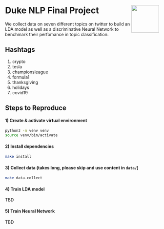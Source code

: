 # Duke NLP Final Project <img width=90 align="right" src="https://upload.wikimedia.org/wikipedia/commons/thumb/e/e6/Duke_University_logo.svg/1024px-Duke_University_logo.svg.png">

We collect data on seven different topics on twitter to build an LDA model as well as a discriminative Neural Network to benchmark their perfomance in topic classification.

## Hashtags
1) crypto
2) tesla
3) championsleague
4) formula1
5) thanksgiving
6) holidays
7) covid19

## Steps to Reproduce
#### 1) Create & activate virtual environment
```bash
python3 -m venv venv
source venv/bin/activate
```

#### 2) Install dependencies
```bash
make install
```

#### 3) Collect data (takes long, please skip and use content in `data/`) 
```bash
make data-collect
```

#### 4) Train LDA model
TBD


#### 5) Train Neural Network
TBD
